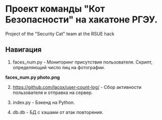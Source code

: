 # Проект команды "Кот Безопасности" на хакатоне РГЭУ.
Project of the "Security Cat" team at the RSUE hack

## Навигация
1) faces_num.py - Мониторинг присутствия пользователя. Скрипт, определяющий число лиц на фотографии.

**faces_num.py photo.png**

2) https://github.com/Iacox/user-count-log/ - Сбор активности пользователя и отправка на сервер.

3) index.py - Бэкенд на Python.

4) db.db - БД с хэшами от атак повторения.
